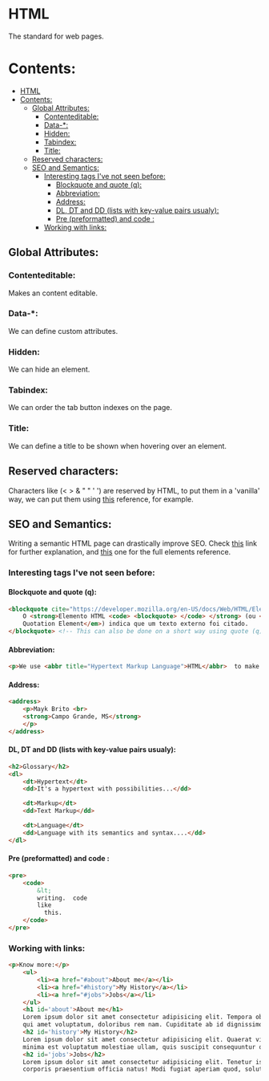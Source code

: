 # HTML

The standard for web pages.

# Contents:
- [HTML](#html)
- [Contents:](#contents)
  - [Global Attributes:](#global-attributes)
    - [Contenteditable:](#contenteditable)
    - [Data-*:](#data-)
    - [Hidden:](#hidden)
    - [Tabindex:](#tabindex)
    - [Title:](#title)
  - [Reserved characters:](#reserved-characters)
  - [SEO and Semantics:](#seo-and-semantics)
    - [Interesting tags I've not seen before:](#interesting-tags-ive-not-seen-before)
      - [Blockquote and quote (q):](#blockquote-and-quote-q)
      - [Abbreviation:](#abbreviation)
      - [Address:](#address)
      - [DL, DT and DD (lists with key-value pairs usualy):](#dl-dt-and-dd-lists-with-key-value-pairs-usualy)
      - [Pre (preformatted) and code  :](#pre-preformatted-and-code--)
    - [Working with links:](#working-with-links)

## Global Attributes:

### Contenteditable:

Makes an content editable.

### Data-*:

We can define custom attributes.

### Hidden:

We can hide an element.

### Tabindex:

We can order the tab button indexes on the page.

### Title:

We can define a title to be shown when hovering over an element.

## Reserved characters:

Characters like (< > & " " ' ') are reserved by HTML, to put them in a 'vanilla' way, we can put them using [this](https://dev.w3.org/html5/html-author/charref) reference, for example.

## SEO and Semantics:

Writing a semantic HTML page can drastically improve SEO. Check [this](https://developer.mozilla.org/en-US/docs/Glossary/Semantics) link for further explanation, and [this](https://www.w3schools.com/TAgs/default.asp) one for the full elements reference.

### Interesting tags I've not seen before:

#### Blockquote and quote (q):

```html
<blockquote cite="https://developer.mozilla.org/en-US/docs/Web/HTML/Element/blockquote">
    O <strong>Elemento HTML <code> <blockquote> </code> </strong> (ou <em>HTML Block
    Quotation Element</em>) indica que um texto externo foi citado.
</blockquote> <!-- This can also be done on a short way using quote (q), for small texts !--> 
```
#### Abbreviation:

```html
<p>We use <abbr title="Hypertext Markup Language">HTML</abbr>  to make web pages.</p>
```

#### Address:

```html
<address>
    <p>Mayk Brito <br>
    <strong>Campo Grande, MS</strong>
    </p>
</address>
```

#### DL, DT and DD (lists with key-value pairs usualy):

```html
<h2>Glossary</h2>
<dl>
    <dt>Hypertext</dt>
    <dd>It's a hypertext with possibilities...</dd>

    <dt>Markup</dt>
    <dd>Text Markup</dd>

    <dt>Language</dt>
    <dd>Language with its semantics and syntax....</dd>
</dl>
```

#### Pre (preformatted) and code  :

```html
<pre>
    <code>
        &lt;
        writing.  code
        like
          this.
    </code>
</pre>
```

### Working with links:

```html
<p>Know more:</p>
    <ul>
        <li><a href="#about">About me</a></li>
        <li><a href="#history">My History</a></li>
        <li><a href="#jobs">Jobs</a></li>
    </ul>
    <h1 id='about'>About me</h1>
    Lorem ipsum dolor sit amet consectetur adipisicing elit. Tempora obcaecati illum magni animi deserunt nesciunt alias
    qui amet voluptatum, doloribus rem nam. Cupiditate ab id dignissimos, voluptatibus velit sit maiores.
    <h2 id='history'>My History</h2>
    Lorem ipsum dolor sit amet consectetur adipisicing elit. Quaerat vitae quod perferendis totam corporis perspiciatis
    minima est voluptatum molestiae ullam, quis suscipit consequuntur quas hic, ut maxime sint reprehenderit aspernatur.
    <h2 id='jobs'>Jobs</h2>
    Lorem ipsum dolor sit amet consectetur adipisicing elit. Tenetur iste quidem in porro! Placeat numquam fugit
    corporis praesentium officia natus! Modi fugiat aperiam quod, soluta aspernatur voluptatum corporis eveniet maiores.
```